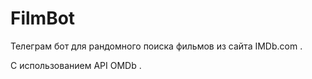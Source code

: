 # FilmBot

Телеграм бот для рандомного поиска фильмов из сайта IMDb.com .

С использованием API OMDb .
